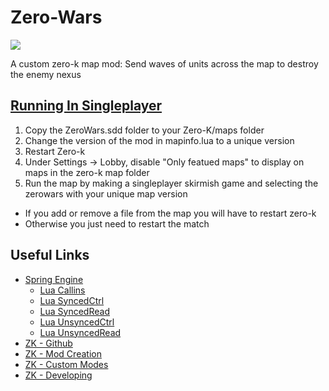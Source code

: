 # Zero-Wars
![](icon.png)

A custom zero-k map mod: Send waves of units across the map to destroy the enemy nexus

## [Running In Singleplayer](https://zero-k.info/mediawiki/index.php?title=Mod_Creation#Running_your_mod_-_Singleplayer)

1. Copy the ZeroWars.sdd folder to your Zero-K/maps folder
2. Change the version of the mod in mapinfo.lua to a unique version
3. Restart Zero-k
4. Under Settings -> Lobby, disable "Only featued maps" to display on maps in the zero-k map folder
5. Run the map by making a singleplayer skirmish game and selecting the zerowars with your unique map version

* If you add or remove a file from the map you will have to restart zero-k
* Otherwise you just need to restart the match

## Useful Links

* [Spring Engine](https://springrts.com/wiki/Main_Page)
    * [Lua Callins](https://springrts.com/wiki/Lua:Callins)
    * [Lua SyncedCtrl](https://springrts.com/wiki/Lua_SyncedCtrl)
    * [Lua SyncedRead](https://springrts.com/wiki/Lua_SyncedRead)
    * [Lua UnsyncedCtrl](https://springrts.com/wiki/Lua_UnsyncedCtrl)
    * [Lua UnsyncedRead](https://springrts.com/wiki/Lua_UnsyncedRead)
* [ZK - Github](https://github.com/ZeroK-RTS/Zero-K)
* [ZK - Mod Creation](https://zero-k.info/mediawiki/index.php?title=Mod_Creation)
* [ZK - Custom Modes](https://zero-k.info/mediawiki/index.php?title=Custom_Modes)
* [ZK - Developing](https://zero-k.info/mediawiki/index.php?title=Zero-K:Developing)